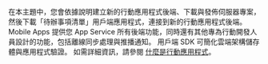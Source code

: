 
在本主題中，您會依據說明建立新的行動應用程式後端、下載與發佈伺服器專案，然後下載「待辦事項清單」用戶端應用程式，連接到新的行動應用程式後端。 Mobile Apps 提供您 App Service 所有後端功能，同時還有其他專為行動開發人員設計的功能，包括離線同步處理與推播通知。 用戶端 SDK 可簡化雲端架構儲存體與應用程式驗證。 如需詳細資訊，請參閱 [什麼是行動應用程式](app-service-mobile-value-prop.md)。

